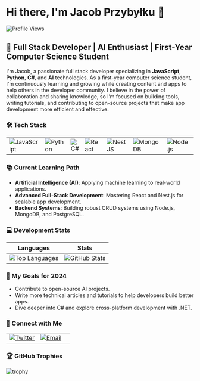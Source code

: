 # Hi there, I'm Jacob Przybyłku 👋

![Profile Views](https://komarev.com/ghpvc/?username=przybylku&color=blue)

## 🚀 Full Stack Developer | AI Enthusiast | First-Year Computer Science Student

I'm Jacob, a passionate full stack developer specializing in **JavaScript**, **Python**, **C#**, and **AI** technologies. As a first-year computer science student, I'm continuously learning and growing while creating content and apps to help others in the developer community. I believe in the power of collaboration and sharing knowledge, so I’m focused on building tools, writing tutorials, and contributing to open-source projects that make app development more efficient and effective.

### 🛠️ Tech Stack

|                                                                                                                   |                                                                                                       |                                                                                                 |                                                                                                    |                                                                                                       |                                                                                                          |                                                                                                            |                                                                                                                   |
| ----------------------------------------------------------------------------------------------------------------- | ----------------------------------------------------------------------------------------------------- | ----------------------------------------------------------------------------------------------- | -------------------------------------------------------------------------------------------------- | ----------------------------------------------------------------------------------------------------- | -------------------------------------------------------------------------------------------------------- | ---------------------------------------------------------------------------------------------------------- | ----------------------------------------------------------------------------------------------------------------- |
| ![JavaScript](https://img.shields.io/badge/JavaScript-F7DF1E?style=for-the-badge&logo=javascript&logoColor=black) | ![Python](https://img.shields.io/badge/Python-3776AB?style=for-the-badge&logo=python&logoColor=white) | ![C#](https://img.shields.io/badge/C%23-239120?style=for-the-badge&logo=csharp&logoColor=white) | ![React](https://img.shields.io/badge/React-61DAFB?style=for-the-badge&logo=react&logoColor=black) | ![NestJS](https://img.shields.io/badge/NestJS-E0234E?style=for-the-badge&logo=nestjs&logoColor=white) | ![MongoDB](https://img.shields.io/badge/MongoDB-47A248?style=for-the-badge&logo=mongodb&logoColor=white) | ![Node.js](https://img.shields.io/badge/Node.js-339933?style=for-the-badge&logo=nodedotjs&logoColor=white) | ![PostgreSQL](https://img.shields.io/badge/PostgreSQL-336791?style=for-the-badge&logo=postgresql&logoColor=white) |

### 📚 Current Learning Path

- **Artificial Intelligence (AI)**: Applying machine learning to real-world applications.
- **Advanced Full-Stack Development**: Mastering React and Nest.js for scalable app development.
- **Backend Systems**: Building robust CRUD systems using Node.js, MongoDB, and PostgreSQL.

### 💻 Development Stats

| Languages                                                                                                                           | Stats                                                                                                           |
| ----------------------------------------------------------------------------------------------------------------------------------- | --------------------------------------------------------------------------------------------------------------- |
| ![Top Languages](https://github-readme-stats.vercel.app/api/top-langs/?username=przybylku&layout=compact&theme=tokyonight&hide=css) | ![GitHub Stats](https://github-readme-stats.vercel.app/api?username=przybylku&show_icons=true&theme=tokyonight) |

### 🎯 My Goals for 2024

- Contribute to open-source AI projects.
- Write more technical articles and tutorials to help developers build better apps.
- Dive deeper into C# and explore cross-platform development with .NET.

### 🔗 Connect with Me

|                                                                                                                                           |                                                                                                                              |     |
| ----------------------------------------------------------------------------------------------------------------------------------------- | ---------------------------------------------------------------------------------------------------------------------------- | --- |
| [![Twitter](https://img.shields.io/badge/Twitter-1DA1F2?style=for-the-badge&logo=twitter&logoColor=white)](https://x.com/KubaPrzybyl_dev) | [![Email](https://img.shields.io/badge/Email-D14836?style=for-the-badge&logo=gmail&logoColor=white)](mailto:kuba@encodeo.pl) |

### 🏆 GitHub Trophies

[![trophy](https://github-profile-trophy.vercel.app/?username=przybylku&theme=onedark)](https://github.com/przybylku)

